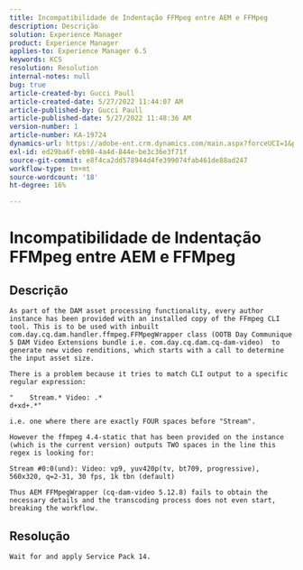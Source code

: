 ```yaml
---
title: Incompatibilidade de Indentação FFMpeg entre AEM e FFMpeg
description: Descrição
solution: Experience Manager
product: Experience Manager
applies-to: Experience Manager 6.5
keywords: KCS
resolution: Resolution
internal-notes: null
bug: true
article-created-by: Gucci Paull
article-created-date: 5/27/2022 11:44:07 AM
article-published-by: Gucci Paull
article-published-date: 5/27/2022 11:48:36 AM
version-number: 1
article-number: KA-19724
dynamics-url: https://adobe-ent.crm.dynamics.com/main.aspx?forceUCI=1&pagetype=entityrecord&etn=knowledgearticle&id=5746af4e-b2dd-ec11-a7b6-0022480b05aa
exl-id: ed29ba6f-eb98-4a4d-844e-be3c36e3f71f
source-git-commit: e8f4ca2dd578944d4fe399074fab461de88ad247
workflow-type: tm+mt
source-wordcount: '18'
ht-degree: 16%

---
```


# Incompatibilidade de Indentação FFMpeg entre AEM e FFMpeg

## Descrição


`As part of the DAM asset processing functionality, every author instance has been provided with an installed copy of the FFmpeg CLI tool. This is to be used with inbuilt com.day.cq.dam.handler.ffmpeg.FFMpegWrapper class (OOTB Day Communique 5 DAM Video Extensions bundle i.e. com.day.cq.dam.cq-dam-video)  to generate new video renditions, which starts with a call to determine the input asset size.`

`There is a problem because it tries to match CLI output to a specific regular expression:`




```
"    Stream.* Video: .*
d+xd+.*"
```


`i.e. one where there are exactly FOUR spaces before "Stream".`

`However the ffmpeg 4.4-static that has been provided on the instance (which is the current version) outputs TWO spaces in the line this regex is looking for:`

`Stream #0:0(und): Video: vp9, yuv420p(tv, bt709, progressive), 560x320, q=2-31, 30 fps, 1k tbn (default)`

`Thus AEM FFMpegWrapper (cq-dam-video 5.12.8) fails to obtain the necessary details and the transcoding process does not even start, breaking the workflow.`


## Resolução


`Wait for and apply Service Pack 14.`

